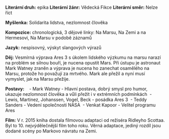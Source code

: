 **Literární druh:** epika
**Literární žánr:** Vědecká Fikce
**Literární směr:** Nelze říct

**Myšlenka:** Solidarita lidstva, nezlomnost člověka

**Kompozice:** chronologická, 3 dějové linky: Na Marsu, Na Zemi a na Hermesovi, Na Marsu v podobě záznamů

**Jazyk:** nespisovný, výskyt slangových výrazů

**Děj:** Vesmírná výprava Ares 3 s úkolem lidského výzkumu na marsu narazí na problém se silnou bouří, je nucena opustit Mars. Při ústupu je astronaut Mark Watney zraněn a výprava je nucena ho zanechat osamělého na Marsu, protože ho považují za mrtvého. Mark ale přežil a nyní musí vymyslet, jak na Marsu přežije. 

**Postavy:**  
 - Mark Watney - Hlavní postava, dobrý smysl pro humor, ukazuje nezlomnost člověka a vůli přežít i v extrémních podmínkách
 - Lewis, Martinez, Johanssen, Vogel, Beck - posádka Ares 3
 - Teddy Sanders - Vedení společnosti NASA
 - Venkat Kapoor - Velitel programu Ares

**Film:** V r. 2015 kniha dostala filmovou adaptaci od režiséra Ridleyho Scottaa. Byl to 10. nejvýdělečnější film toho roku. Věrná adaptace, jediný rozdíl jsou dodané scény po Markovo návratu na Zemi.